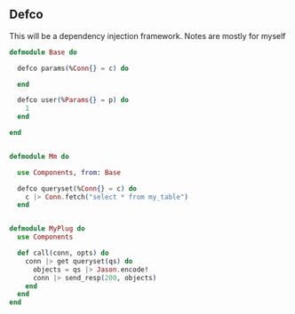 ## Defco


This will be a dependency injection framework. Notes are mostly for myself

```elixir
defmodule Base do

  defco params(%Conn{} = c) do

  end

  defco user(%Params{} = p) do
    1
  end

end


defmodule Mm do

  use Components, from: Base

  defco queryset(%Conn{} = c) do
    c |> Conn.fetch("select * from my_table")
  end


defmodule MyPlug do
  use Components

  def call(conn, opts) do
    conn |> get queryset(qs) do
      objects = qs |> Jason.encode!
      conn |> send_resp(200, objects)
    end
  end
end
```